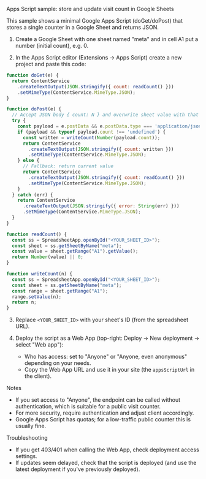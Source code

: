 Apps Script sample: store and update visit count in Google Sheets

This sample shows a minimal Google Apps Script (doGet/doPost) that stores a single counter in a Google Sheet and returns JSON.

1) Create a Google Sheet with one sheet named "meta" and in cell A1 put a number (initial count), e.g. 0.

2) In the Apps Script editor (Extensions → Apps Script) create a new project and paste this code:

```javascript
function doGet(e) {
  return ContentService
    .createTextOutput(JSON.stringify({ count: readCount() }))
    .setMimeType(ContentService.MimeType.JSON);
}

function doPost(e) {
  // Accept JSON body { count: N } and overwrite sheet value with that count
  try {
    const payload = e.postData && e.postData.type === 'application/json' ? JSON.parse(e.postData.contents) : null;
    if (payload && typeof payload.count !== 'undefined') {
      const written = writeCount(Number(payload.count));
      return ContentService
        .createTextOutput(JSON.stringify({ count: written }))
        .setMimeType(ContentService.MimeType.JSON);
    } else {
      // Fallback: return current value
      return ContentService
        .createTextOutput(JSON.stringify({ count: readCount() }))
        .setMimeType(ContentService.MimeType.JSON);
    }
  } catch (err) {
    return ContentService
      .createTextOutput(JSON.stringify({ error: String(err) }))
      .setMimeType(ContentService.MimeType.JSON);
  }
}

function readCount() {
  const ss = SpreadsheetApp.openById("<YOUR_SHEET_ID>");
  const sheet = ss.getSheetByName("meta");
  const value = sheet.getRange("A1").getValue();
  return Number(value) || 0;
}

function writeCount(n) {
  const ss = SpreadsheetApp.openById("<YOUR_SHEET_ID>");
  const sheet = ss.getSheetByName("meta");
  const range = sheet.getRange("A1");
  range.setValue(n);
  return n;
}
```

3) Replace `<YOUR_SHEET_ID>` with your sheet's ID (from the spreadsheet URL).

4) Deploy the script as a Web App (top-right: Deploy → New deployment → select "Web app"):
   - Who has access: set to "Anyone" or "Anyone, even anonymous" depending on your needs.
   - Copy the Web App URL and use it in your site (the `appsScriptUrl` in the client).

Notes
- If you set access to "Anyone", the endpoint can be called without authentication, which is suitable for a public visit counter.
- For more security, require authentication and adjust client accordingly.
- Google Apps Script has quotas; for a low-traffic public counter this is usually fine.

Troubleshooting
- If you get 403/401 when calling the Web App, check deployment access settings.
- If updates seem delayed, check that the script is deployed (and use the latest deployment if you've previously deployed).
